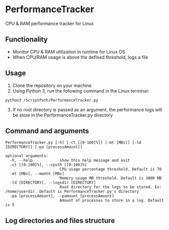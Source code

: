 # PerformanceTracker
CPU &amp; RAM performance tracker for Linux

## Functionality
- Monitor CPU & RAM utilization in runtime for Linux OS
- When CPU/RAM usage is above the defined threshold, logs a file

## Usage
1. Clone the repository on your machine
2. Using Python 3, run the following command in the Linux terminal:
```
python3 /ScriptPath/PerformanceTracker.py
```
3. If no root directory is passed as an argument, the performance logs will be store in the PerformanceTracker.py directory

## Command and arguments
```
PerformanceTracker.py [-h] [-ct [[0-100]%]] [-mt [MBs]] [-ld [DIRECTORY]] [-pa [processAmount]]

optional arguments:
  -h, --help            show this help message and exit
  -ct [[0-100]%], --cputh [[0-100]%]
                        CPU usage percentage threshold. Default is 70
  -mt [MBs], --memth [MBs]
                        Memory usage MB threshold. Default is 3000 MB
  -ld [DIRECTORY], --logsdir [DIRECTORY]
                        Root directory for the logs to be stored. Ex: /home/userdir. Default is PerformanceTracker.py's directory
  -pa [processAmount], --pamount [processAmount]
                        Amount of processes to store in a log. Default is 5
```

## Log directories and files structure